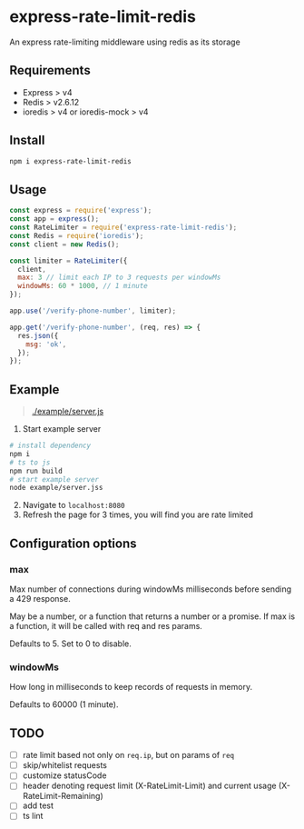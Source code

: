 # express-rate-limit-redis

An express rate-limiting middleware using redis as its storage

## Requirements

- Express > v4
- Redis > v2.6.12
- ioredis > v4 or ioredis-mock > v4

## Install

```bash
npm i express-rate-limit-redis
```

## Usage

```js
const express = require('express');
const app = express();
const RateLimiter = require('express-rate-limit-redis');
const Redis = require('ioredis');
const client = new Redis();

const limiter = RateLimiter({
  client,
  max: 3 // limit each IP to 3 requests per windowMs
  windowMs: 60 * 1000, // 1 minute
});

app.use('/verify-phone-number', limiter);

app.get('/verify-phone-number', (req, res) => {
  res.json({
    msg: 'ok',
  });
});
```

## Example

> [./example/server.js](./example/server.js)

1. Start example server
```bash
# install dependency
npm i
# ts to js
npm run build
# start example server
node example/server.jss
```
2. Navigate to `localhost:8080`
3. Refresh the page for 3 times, you will find you are rate limited

## Configuration options

### max

Max number of connections during windowMs milliseconds before sending a 429 response.

May be a number, or a function that returns a number or a promise. If max is a function, it will be called with req and res params.

Defaults to 5. Set to 0 to disable.

### windowMs

How long in milliseconds to keep records of requests in memory.

Defaults to 60000 (1 minute).

## TODO

- [ ] rate limit based not only on `req.ip`, but on params of `req`
- [ ] skip/whitelist requests
- [ ] customize statusCode
- [ ] header denoting request limit (X-RateLimit-Limit) and current usage (X-RateLimit-Remaining)
- [ ] add test
- [ ] ts lint